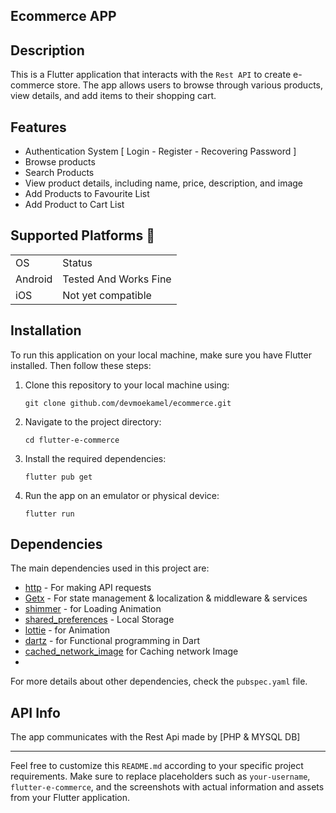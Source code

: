 ## Ecommerce APP

## Description

This is a Flutter application that interacts with the `Rest API` to create  e-commerce store. The app allows users to browse through various products, view details, and add items to their shopping cart.

## Features

- Authentication System [ Login  - Register - Recovering Password ] 
- Browse  products
- Search Products
- View product details, including name, price, description, and image
- Add Products to Favourite List
- Add Product to Cart List

 ## Supported Platforms 📱
 
<div display="flex">
  <table width="auto" align="center" >
  <tr>
<td> OS </td>
   <td> Status </td> 
   </tr>
    <tr>
<td> Android </td>
     <td align="center"> 
     Tested And Works Fine
     </td> 
   </tr>
    <tr>
<td> iOS </td>
   <td> Not yet compatible </td> 
  </tr>
   
  </table >
</div>




## Installation

To run this application on your local machine, make sure you have Flutter installed. Then follow these steps:

1. Clone this repository to your local machine using:
   ```
   git clone github.com/devmoekamel/ecommerce.git
   ```

2. Navigate to the project directory:
   ```
   cd flutter-e-commerce
   ```

3. Install the required dependencies:
   ```
   flutter pub get
   ```

4. Run the app on an emulator or physical device:
   ```
   flutter run
   ```

## Dependencies

The main dependencies used in this project are:

- [http](https://pub.dev/packages/http) - For making API requests
- [Getx](https://pub.dev/packages/get) - For state management & localization & middleware & services
- [shimmer](https://pub.dev/packages/loader_skeleton) - for Loading Animation
- [shared_preferences](https://pub.dev/packages/shared_preferences) -  Local Storage
- [lottie](https://pub.dev/packages/lottie) - for Animation
- [dartz](https://pub.dev/packages/dartz) - for Functional programming in Dart
- [cached_network_image](https://pub.dev/packages/cached_network_image) for Caching network Image
-  
 For more details about other dependencies, check the `pubspec.yaml` file.

## API Info

The app communicates with the Rest Api made by [PHP & MYSQL DB]





---

Feel free to customize this `README.md` according to your specific project requirements. Make sure to replace placeholders such as `your-username`, `flutter-e-commerce`, and the screenshots with actual information and assets from your Flutter application.
